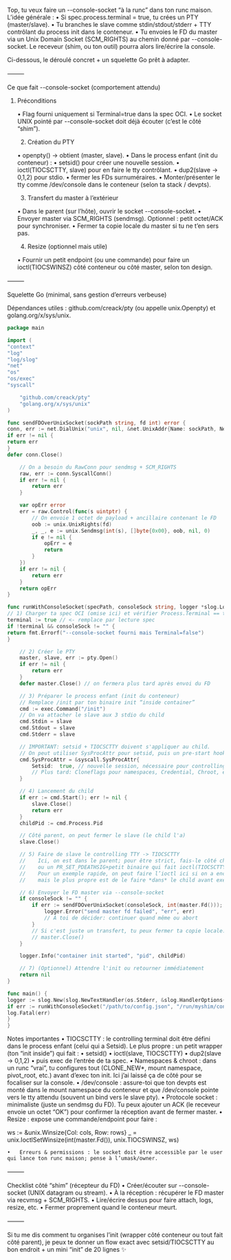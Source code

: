 Top, tu veux faire un --console-socket “à la runc” dans ton runc maison. L’idée générale :
•	Si spec.process.terminal = true, tu crées un PTY (master/slave).
•	Tu branches le slave comme stdin/stdout/stderr + TTY contrôlant du process init dans le conteneur.
•	Tu envoies le FD du master via un Unix Domain Socket (SCM_RIGHTS) au chemin donné par --console-socket.
Le receveur (shim, ou ton outil) pourra alors lire/écrire la console.

Ci-dessous, le déroulé concret + un squelette Go prêt à adapter.

⸻

Ce que fait --console-socket (comportement attendu)
1.	Préconditions

	•	Flag fourni uniquement si Terminal=true dans la spec OCI.
	•	Le socket UNIX pointé par --console-socket doit déjà écouter (c’est le côté “shim”).

	2.	Création du PTY

	•	openpty() → obtient (master, slave).
	•	Dans le process enfant (init du conteneur) :
	•	setsid() pour créer une nouvelle session.
	•	ioctl(TIOCSCTTY, slave) pour en faire le tty contrôlant.
	•	dup2(slave → 0,1,2) pour stdio.
	•	fermer les FDs surnuméraires.
	•	Monter/présenter le tty comme /dev/console dans le conteneur (selon ta stack / devpts).

	3.	Transfert du master à l’extérieur

	•	Dans le parent (sur l’hôte), ouvrir le socket --console-socket.
	•	Envoyer master via SCM_RIGHTS (sendmsg).
Optionnel : petit octet/ACK pour synchroniser.
•	Fermer ta copie locale du master si tu ne t’en sers pas.

	4.	Resize (optionnel mais utile)

	•	Fournir un petit endpoint (ou une commande) pour faire un ioctl(TIOCSWINSZ) côté conteneur ou côté master, selon ton design.

⸻

Squelette Go (minimal, sans gestion d’erreurs verbeuse)

Dépendances utiles :
github.com/creack/pty (ou appelle unix.Openpty) et golang.org/x/sys/unix.

```go
package main

import (
"context"
"log"
"log/slog"
"net"
"os"
"os/exec"
"syscall"

	"github.com/creack/pty"
	"golang.org/x/sys/unix"
)

func sendFDOverUnixSocket(sockPath string, fd int) error {
conn, err := net.DialUnix("unix", nil, &net.UnixAddr{Name: sockPath, Net: "unix"})
if err != nil {
return err
}
defer conn.Close()

	// On a besoin du RawConn pour sendmsg + SCM_RIGHTS
	raw, err := conn.SyscallConn()
	if err != nil {
		return err
	}

	var opErr error
	err = raw.Control(func(s uintptr) {
		// On envoie 1 octet de payload + ancillaire contenant le FD
		oob := unix.UnixRights(fd)
		_, _, e := unix.Sendmsg(int(s), []byte{0x00}, oob, nil, 0)
		if e != nil {
			opErr = e
			return
		}
	})
	if err != nil {
		return err
	}
	return opErr
}

func runWithConsoleSocket(specPath, consoleSock string, logger *slog.Logger) error {
// 1) Charger ta spec OCI (omise ici) et vérifier Process.Terminal == true
terminal := true // <- remplace par lecture spec
if !terminal && consoleSock != "" {
return fmt.Errorf("--console-socket fourni mais Terminal=false")
}

	// 2) Créer le PTY
	master, slave, err := pty.Open()
	if err != nil {
		return err
	}
	defer master.Close() // on fermera plus tard après envoi du FD

	// 3) Préparer le process enfant (init du conteneur)
	// Remplace /init par ton binaire init “inside container”
	cmd := exec.Command("/init")
	// On va attacher le slave aux 3 stdio du child
	cmd.Stdin = slave
	cmd.Stdout = slave
	cmd.Stderr = slave

	// IMPORTANT: setsid + TIOCSCTTY doivent s'appliquer au child.
	// On peut utiliser SysProcAttr pour setsid, puis un pre-start hook pour TIOCSCTTY.
	cmd.SysProcAttr = &syscall.SysProcAttr{
		Setsid:  true, // nouvelle session, nécessaire pour controlling TTY
		// Plus tard: Cloneflags pour namespaces, Credential, Chroot, etc.
	}

	// 4) Lancement du child
	if err := cmd.Start(); err != nil {
		slave.Close()
		return err
	}
	childPid := cmd.Process.Pid

	// Côté parent, on peut fermer le slave (le child l'a)
	slave.Close()

	// 5) Faire de slave le controlling TTY -> TIOCSCTTY
	//    Ici, on est dans le parent; pour être strict, fais-le côté child via un code wrapper/init
	//    ou un PR_SET_PDEATHSIG+petit binaire qui fait ioctl(TIOCSCTTY).
	//    Pour un exemple rapide, on peut faire l’ioctl ici si on a encore le fd slave dans le child,
	//    mais le plus propre est de le faire *dans* le child avant exec.

	// 6) Envoyer le FD master via --console-socket
	if consoleSock != "" {
		if err := sendFDOverUnixSocket(consoleSock, int(master.Fd())); err != nil {
			logger.Error("send master fd failed", "err", err)
			// À toi de décider: continuer quand même ou abort
		}
		// Si c'est juste un transfert, tu peux fermer ta copie locale:
		// master.Close()
	}

	logger.Info("container init started", "pid", childPid)

	// 7) (Optionnel) Attendre l'init ou retourner immédiatement
	return nil
}

func main() {
logger := slog.New(slog.NewTextHandler(os.Stderr, &slog.HandlerOptions{Level: slog.LevelInfo}))
if err := runWithConsoleSocket("/path/to/config.json", "/run/myshim/console.sock", logger); err != nil {
log.Fatal(err)
}
}
```

Notes importantes
•	TIOCSCTTY : le controlling terminal doit être défini dans le process enfant (celui qui a Setsid). Le plus propre : un petit wrapper (ton “init inside”) qui fait :
•	setsid()
•	ioctl(slave, TIOCSCTTY)
•	dup2(slave → 0,1,2)
•	puis exec de l’entrée de ta spec.
•	Namespaces & chroot : dans un runc “vrai”, tu configures tout (CLONE_NEW*, mount namespace, pivot_root, etc.) avant d’exec ton init. Ici j’ai laissé ça de côté pour se focaliser sur la console.
•	/dev/console : assure-toi que ton devpts est monté dans le mount namespace du conteneur et que /dev/console pointe vers le tty attendu (souvent un bind vers le slave pty).
•	Protocole socket : minimaliste (juste un sendmsg du FD). Tu peux ajouter un ACK (le receveur envoie un octet “OK”) pour confirmer la réception avant de fermer master.
•	Resize : expose une commande/endpoint pour faire :

ws := &unix.Winsize{Col: cols, Row: rows}
_ = unix.IoctlSetWinsize(int(master.Fd()), unix.TIOCSWINSZ, ws)


	•	Erreurs & permissions : le socket doit être accessible par le user qui lance ton runc maison; pense à l’umask/owner.

⸻

Checklist côté “shim” (récepteur du FD)
•	Créer/écouter sur --console-socket (UNIX datagram ou stream).
•	À la réception : récupérer le FD master via recvmsg + SCM_RIGHTS.
•	Lire/écrire dessus pour faire attach, logs, resize, etc.
•	Fermer proprement quand le conteneur meurt.

⸻

Si tu me dis comment tu organises l’init (wrapper côté conteneur ou tout fait côté parent), je peux te donner un flow exact avec setsid/TIOCSCTTY au bon endroit + un mini “init” de 20 lignes ✨